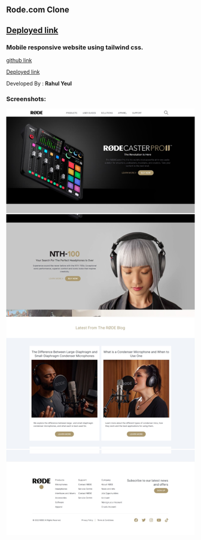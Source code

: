 <!-- # FSD Javascript  Bootcamp -->
## Rode.com Clone

## [Deployed link](https://rahul-rode-clone.netlify.app/) 


### Mobile responsive website using tailwind css.


[github link](https://github.com/rsyeul/Rode.com.git)

[Deployed link](https://rahul-rode-clone.netlify.app/)

Developed By : **Rahul Yeul**

### Screenshots:
![Home page](./screenshots/rode-ss-1.jpeg) 
![cards section](./screenshots/rode-ss-2.jpeg)
![cards section](./screenshots/rode-ss-5.jpeg)
![cards section](./screenshots/rode-ss-6.jpeg)
